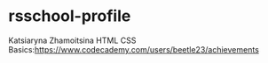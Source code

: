 # rsschool-profile
Katsiaryna Zhamoitsina
HTML CSS Basics:https://www.codecademy.com/users/beetle23/achievements
